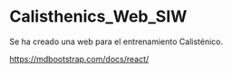 # Calisthenics_Web_SIW

Se ha creado una web para el entrenamiento Calisténico.

https://mdbootstrap.com/docs/react/
